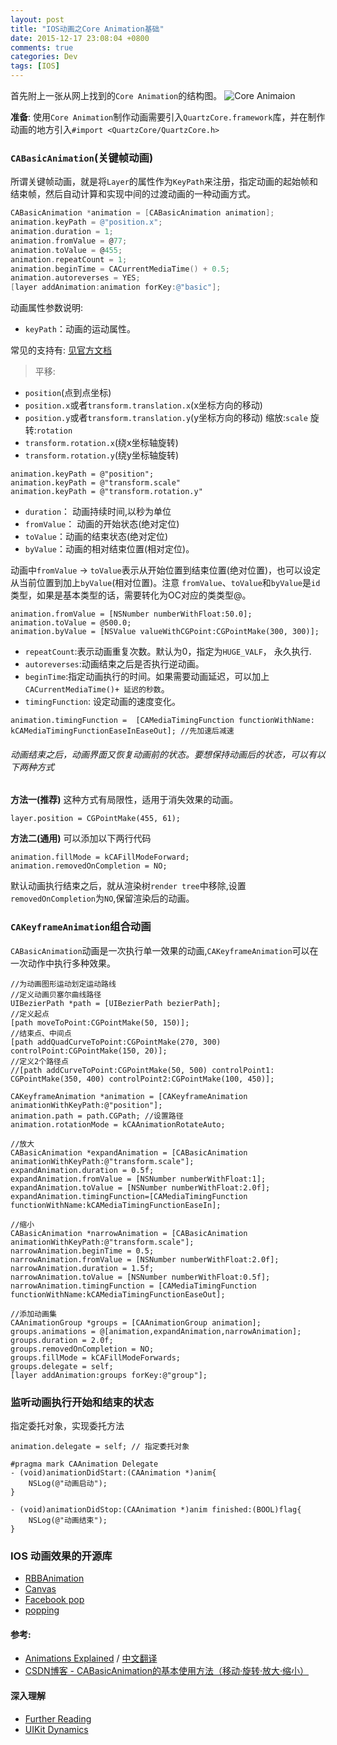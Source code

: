 ```yaml
---
layout: post
title: "IOS动画之Core Animation基础"
date: 2015-12-17 23:08:04 +0800
comments: true
categories: Dev
tags: [IOS]
---
```



<!--more-->
首先附上一张从网上找到的`Core Animation`的结构图。
![Core Animaion](http://zhangwenqiang.com.cn/zwq/core_annimation.jpg)

**准备**: 使用`Core Animation`制作动画需要引入`QuartzCore.framework`库，并在制作动画的地方引入`#import <QuartzCore/QuartzCore.h>`

### `CABasicAnimation`(关键帧动画)
所谓关键帧动画，就是将`Layer`的属性作为`KeyPath`来注册，指定动画的起始帧和结束帧，然后自动计算和实现中间的过渡动画的一种动画方式。
```objective-c
CABasicAnimation *animation = [CABasicAnimation animation];
animation.keyPath = @"position.x";
animation.duration = 1;
animation.fromValue = @77;
animation.toValue = @455;
animation.repeatCount = 1;
animation.beginTime = CACurrentMediaTime() + 0.5;
animation.autoreverses = YES;
[layer addAnimation:animation forKey:@"basic"];
```
动画属性参数说明:

- `keyPath`：动画的运动属性。

常见的支持有: [见官方文档](https://developer.apple.com/library/ios/documentation/Cocoa/Conceptual/CoreAnimation_guide/Key-ValueCodingExtensions/Key-ValueCodingExtensions.html)
> 平移:
- `position`(点到点坐标)  
- `position.x`或者`transform.translation.x`(x坐标方向的移动)
- `position.y`或者`transform.translation.y`(y坐标方向的移动)
缩放:`scale`
旋转:`rotation`
- `transform.rotation.x`(绕x坐标轴旋转)
- `transform.rotation.y`(绕y坐标轴旋转)
```
animation.keyPath = @"position";
animation.keyPath = @"transform.scale"
animation.keyPath = @"transform.rotation.y"
```

- `duration`： 动画持续时间,以秒为单位
- `fromValue`： 动画的开始状态(绝对定位)
- `toValue`：动画的结束状态(绝对定位)
- `byValue`：动画的相对结束位置(相对定位)。

动画中`fromValue` -> `toValue`表示从开始位置到结束位置(绝对位置)，也可以设定从当前位置到加上`byValue`(相对位置)。注意 `fromValue`、`toValue`和`byValue`是`id`类型，如果是基本类型的话，需要转化为OC对应的类类型@。
```
animation.fromValue = [NSNumber numberWithFloat:50.0];
animation.toValue = @500.0;
animation.byValue = [NSValue valueWithCGPoint:CGPointMake(300, 300)];
```
- `repeatCount`:表示动画重复次数。默认为0，指定为`HUGE_VALF`， 永久执行.
- `autoreverses`:动画结束之后是否执行逆动画。
- `beginTime`:指定动画执行的时间。如果需要动画延迟，可以加上`CACurrentMediaTime()+ 延迟的秒数`。
- `timingFunction`: 设定动画的速度变化。
```
animation.timingFunction =  [CAMediaTimingFunction functionWithName: kCAMediaTimingFunctionEaseInEaseOut]; //先加速后减速
```

######  动画结束之后，动画界面又恢复动画前的状态。要想保持动画后的状态，可以有以下两种方式
**方法一(推荐)**
这种方式有局限性，适用于消失效果的动画。
```
layer.position = CGPointMake(455, 61);
```
**方法二(通用)**
可以添加以下两行代码
```
animation.fillMode = kCAFillModeForward;
animation.removedOnCompletion = NO;
```
默认动画执行结束之后，就从渲染树`render tree`中移除,设置`removedOnCompletion`为`NO`,保留渲染后的动画。

### `CAKeyframeAnimation`组合动画
`CABasicAnimation`动画是一次执行单一效果的动画,`CAKeyframeAnimation`可以在一次动作中执行多种效果。

```
//为动画图形运动划定运动路线
//定义动画贝塞尔曲线路径
UIBezierPath *path = [UIBezierPath bezierPath]; 
//定义起点
[path moveToPoint:CGPointMake(50, 150)]; 
//结束点、中间点
[path addQuadCurveToPoint:CGPointMake(270, 300) controlPoint:CGPointMake(150, 20)];
//定义2个路径点
//[path addCurveToPoint:CGPointMake(50, 500) controlPoint1: CGPointMake(350, 400) controlPoint2:CGPointMake(100, 450)];
 
CAKeyframeAnimation *animation = [CAKeyframeAnimation animationWithKeyPath:@"position"];
animation.path = path.CGPath; //设置路径
animation.rotationMode = kCAAnimationRotateAuto;

//放大
CABasicAnimation *expandAnimation = [CABasicAnimation animationWithKeyPath:@"transform.scale"];
expandAnimation.duration = 0.5f;
expandAnimation.fromValue = [NSNumber numberWithFloat:1];
expandAnimation.toValue = [NSNumber numberWithFloat:2.0f];
expandAnimation.timingFunction=[CAMediaTimingFunction functionWithName:kCAMediaTimingFunctionEaseIn];

//缩小
CABasicAnimation *narrowAnimation = [CABasicAnimation animationWithKeyPath:@"transform.scale"];
narrowAnimation.beginTime = 0.5;
narrowAnimation.fromValue = [NSNumber numberWithFloat:2.0f];
narrowAnimation.duration = 1.5f;
narrowAnimation.toValue = [NSNumber numberWithFloat:0.5f];
narrowAnimation.timingFunction = [CAMediaTimingFunction functionWithName:kCAMediaTimingFunctionEaseOut];

//添加动画集
CAAnimationGroup *groups = [CAAnimationGroup animation];
groups.animations = @[animation,expandAnimation,narrowAnimation];
groups.duration = 2.0f;
groups.removedOnCompletion = NO;
groups.fillMode = kCAFillModeForwards;
groups.delegate = self;
[layer addAnimation:groups forKey:@"group"];
```
### 监听动画执行开始和结束的状态
指定委托对象，实现委托方法
```
animation.delegate = self; // 指定委托对象 

#pragma mark CAAnimation Delegate
- (void)animationDidStart:(CAAnimation *)anim{
    NSLog(@"动画启动");
}

- (void)animationDidStop:(CAAnimation *)anim finished:(BOOL)flag{
    NSLog(@"动画结束");
}
```

### IOS 动画效果的开源库
- [RBBAnimation](https://github.com/robb/RBBAnimation)
- [Canvas](https://github.com/CanvasPod/Canvas)
- [Facebook pop](https://github.com/facebook/pop)
- [popping](https://github.com/schneiderandre/popping)


#### 参考:
- [Animations Explained](https://www.objc.io/issues/12-animations/animations-explained/) / [中文翻译](http://objccn.io/issue-12-1/)
- [CSDN博客 - CABasicAnimation的基本使用方法（移动·旋转·放大·缩小）](http://blog.csdn.net/iosevanhuang/article/details/14488239)


#### 深入理解
- [Further Reading](https://www.objc.io/issues/12-animations/animations-explained/#further-reading)
- [UIKit Dynamics](http://www.raywenderlich.com/50197/uikit-dynamics-tutorial)